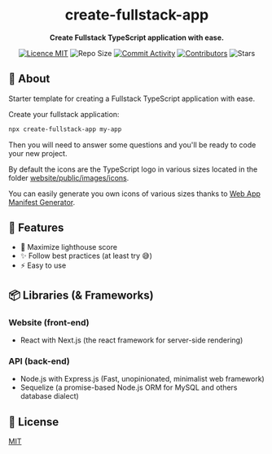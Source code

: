 <h1 align="center">create-fullstack-app</h1>

<p align="center">
  <strong>Create Fullstack TypeScript application with ease.</strong>
</p>

<p align="center">
  <a href="./LICENSE"><img src="https://img.shields.io/badge/licence-MIT-blue.svg" alt="Licence MIT"/></a>
  <img src="https://img.shields.io/github/repo-size/Divlo/create-fullstack-app" alt="Repo Size"/>
  <a href="https://github.com/Divlo/create-fullstack-app/commits/master"><img src="https://img.shields.io/github/commit-activity/m/Divlo/create-fullstack-app" alt="Commit Activity"/></a>
  <a href="https://github.com/Divlo/create-fullstack-app/graphs/contributors"><img src="https://img.shields.io/github/contributors/Divlo/create-fullstack-app" alt="Contributors"/></a>
  <img src="https://img.shields.io/github/stars/Divlo/create-fullstack-app?style=social" alt="Stars"/>
</p>

## 📜 About

Starter template for creating a Fullstack TypeScript application with ease.

Create your fullstack application:
```sh
npx create-fullstack-app my-app
```
Then you will need to answer some questions and you'll be ready to code your new project.

By default the icons are the TypeScript logo in various sizes located in the folder [website/public/images/icons](./template/website/public/images/icons).

You can easily generate you own icons of various sizes thanks to [Web App Manifest Generator](https://app-manifest.firebaseapp.com/).

## 🚀 Features

- 💯 Maximize lighthouse score
- ✨ Follow best practices (at least try 😅)
- ⚡️ Easy to use

## 📦 Libraries (& Frameworks) 

### Website (front-end)
- React with Next.js (the react framework for server-side rendering)

### API (back-end)
- Node.js with Express.js (Fast, unopinionated, minimalist web framework)
- Sequelize (a promise-based Node.js ORM for MySQL and others database dialect)

## 📄 License

[MIT](./LICENSE)